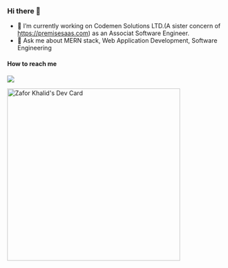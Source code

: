 ### Hi there 👋

- 🔭 I’m currently working on Codemen Solutions LTD.(A sister concern of https://premisesaas.com) as an Associat Software Engineer.
- 💬 Ask me about MERN stack, Web Application Development, Software Engineering
#### How to reach me
<a href='https://www.linkedin.com/in/zafor-khalid' style="margin:0">
<img src="https://img.shields.io/badge/LinkedIn-0077B5?style=for-the-badge&logo=linkedin&logoColor=white"> </img>
</a>

<a href="https://app.daily.dev/za4"><img src="https://api.daily.dev/devcards/643b417110374b45a65ee0c1d55e749e.png?r=44u" width="400" alt="Zafor Khalid's Dev Card"/></a>
